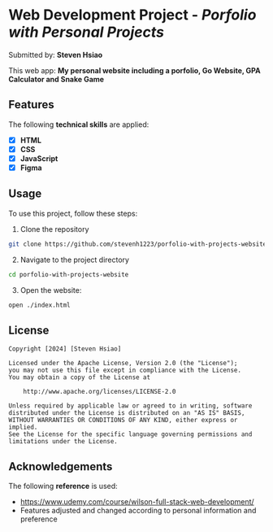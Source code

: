 # Web Development Project - _Porfolio with Personal Projects_

Submitted by: **Steven Hsiao**

This web app: **My personal website including a porfolio, Go Website, GPA Calculator and Snake Game**

## Features

The following **technical skills** are applied:

- [x] **HTML**
- [x] **CSS**
- [x] **JavaScript**
- [x] **Figma**

## Usage

To use this project, follow these steps:

1. Clone the repository

```bash
git clone https://github.com/stevenh1223/porfolio-with-projects-website.git
```

2. Navigate to the project directory

```bash
cd porfolio-with-projects-website
```

3. Open the website:

```bash
open ./index.html
```

## License

    Copyright [2024] [Steven Hsiao]

    Licensed under the Apache License, Version 2.0 (the "License");
    you may not use this file except in compliance with the License.
    You may obtain a copy of the License at

        http://www.apache.org/licenses/LICENSE-2.0

    Unless required by applicable law or agreed to in writing, software
    distributed under the License is distributed on an "AS IS" BASIS,
    WITHOUT WARRANTIES OR CONDITIONS OF ANY KIND, either express or implied.
    See the License for the specific language governing permissions and
    limitations under the License.

## Acknowledgements

The following **reference** is used:

- https://www.udemy.com/course/wilson-full-stack-web-development/
- Features adjusted and changed according to personal information and preference
